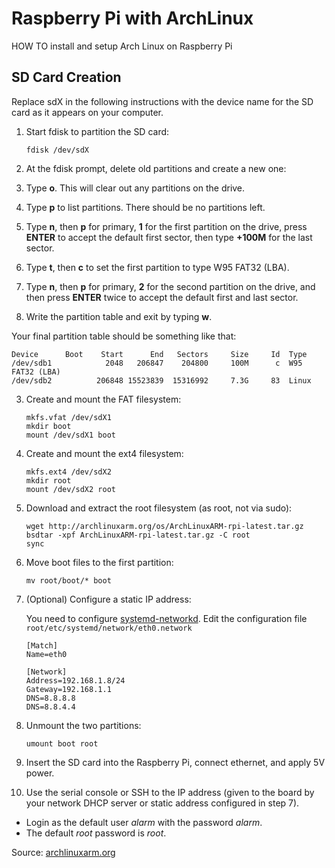 # Raspberry Pi with ArchLinux

HOW TO install and setup Arch Linux on Raspberry Pi

## SD Card Creation

Replace sdX in the following instructions with the device name for the SD card as it appears on your computer.

1. Start fdisk to partition the SD card:

   `fdisk /dev/sdX`

2. At the fdisk prompt, delete old partitions and create a new one:
  1. Type __o__. This will clear out any partitions on the drive.
  2. Type __p__ to list partitions. There should be no partitions left.
  3. Type __n__, then __p__ for primary, __1__ for the first partition on the drive, press __ENTER__ to accept the default first sector, then type __+100M__ for the last sector.
  4. Type __t__, then __c__ to set the first partition to type W95 FAT32 (LBA).
  5. Type __n__, then __p__ for primary, __2__ for the second partition on the drive, and then press __ENTER__ twice to accept the default first and last sector.
  6. Write the partition table and exit by typing __w__.

   Your final partition table should be something like that:
   ```
   Device      Boot    Start      End   Sectors     Size     Id  Type
   /dev/sdb1            2048   206847    204800     100M      c  W95 FAT32 (LBA)
   /dev/sdb2          206848 15523839  15316992     7.3G     83  Linux
   ```

3. Create and mount the FAT filesystem:

   ```
   mkfs.vfat /dev/sdX1
   mkdir boot
   mount /dev/sdX1 boot
   ```

4. Create and mount the ext4 filesystem:

   ```
   mkfs.ext4 /dev/sdX2
   mkdir root
   mount /dev/sdX2 root
   ```

5. Download and extract the root filesystem (as root, not via sudo):
    
   ```
   wget http://archlinuxarm.org/os/ArchLinuxARM-rpi-latest.tar.gz
   bsdtar -xpf ArchLinuxARM-rpi-latest.tar.gz -C root
   sync
   ```

6. Move boot files to the first partition:

   `mv root/boot/* boot`

7. (Optional) Configure a static IP address:

   You need to configure [systemd-networkd](https://wiki.archlinux.org/index.php/Systemd-networkd#Wired_adapter_using_a_static_IP). Edit the configuration file `root/etc/systemd/network/eth0.network`

   ```
   [Match]
   Name=eth0

   [Network]
   Address=192.168.1.8/24
   Gateway=192.168.1.1
   DNS=8.8.8.8
   DNS=8.8.4.4
   ```

8. Unmount the two partitions:

   `umount boot root`

9. Insert the SD card into the Raspberry Pi, connect ethernet, and apply 5V power.

10. Use the serial console or SSH to the IP address (given to the board by your network DHCP server or static address configured in step 7).
  * Login as the default user _alarm_ with the password _alarm_.
  * The default _root_ password is _root_.

Source: [archlinuxarm.org](http://archlinuxarm.org/platforms/armv6/raspberry-pi)
